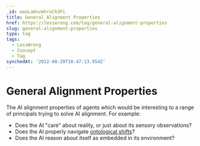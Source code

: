 ```yaml
---
_id: woeLa6nvmhroCh3Fi
title: General Alignment Properties
href: https://lesswrong.com/tag/general-alignment-properties
slug: general-alignment-properties
type: tag
tags:
  - LessWrong
  - Concept
  - Tag
synchedAt: '2022-08-29T10:47:13.954Z'
---
```


# General Alignment Properties

The AI alignment properties of agents which would be interesting to a range of principals trying to solve AI alignment. For example:

- Does the AI "care" about reality, or just about its sensory observations?
- Does the AI properly navigate [ontological shifts](https://arbital.com/p/ontology_identification/)?
- Does the AI reason about itself as embedded in its environment?
